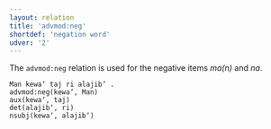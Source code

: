 ```yaml
---
layout: relation
title: 'advmod:neg'
shortdef: 'negation word'
udver: '2'
---
```


The `advmod:neg` relation is used for the negative items *ma(n)* and *na*.

~~~sdparse
Man kewaʼ taj ri alajibʼ .
advmod:neg(kewaʼ, Man)
aux(kewaʼ, taj)
det(alajibʼ, ri)
nsubj(kewaʼ, alajibʼ)
~~~
<!-- Interlanguage links updated St lis 3 20:58:37 CET 2021 -->
